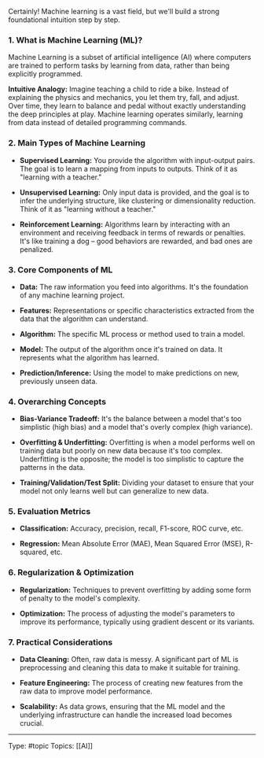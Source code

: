 Certainly! Machine learning is a vast field, but we'll build a strong foundational intuition step by step.

### 1. **What is Machine Learning (ML)?**
Machine Learning is a subset of artificial intelligence (AI) where computers are trained to perform tasks by learning from data, rather than being explicitly programmed.

**Intuitive Analogy:** Imagine teaching a child to ride a bike. Instead of explaining the physics and mechanics, you let them try, fall, and adjust. Over time, they learn to balance and pedal without exactly understanding the deep principles at play. Machine learning operates similarly, learning from data instead of detailed programming commands.

### 2. **Main Types of Machine Learning**

- **Supervised Learning:** You provide the algorithm with input-output pairs. The goal is to learn a mapping from inputs to outputs. Think of it as "learning with a teacher."
  
- **Unsupervised Learning:** Only input data is provided, and the goal is to infer the underlying structure, like clustering or dimensionality reduction. Think of it as "learning without a teacher."
  
- **Reinforcement Learning:** Algorithms learn by interacting with an environment and receiving feedback in terms of rewards or penalties. It's like training a dog – good behaviors are rewarded, and bad ones are penalized.

### 3. **Core Components of ML**

- **Data:** The raw information you feed into algorithms. It's the foundation of any machine learning project.
  
- **Features:** Representations or specific characteristics extracted from the data that the algorithm can understand.
  
- **Algorithm:** The specific ML process or method used to train a model.
  
- **Model:** The output of the algorithm once it's trained on data. It represents what the algorithm has learned.
  
- **Prediction/Inference:** Using the model to make predictions on new, previously unseen data.

### 4. **Overarching Concepts**

- **Bias-Variance Tradeoff:** It's the balance between a model that's too simplistic (high bias) and a model that's overly complex (high variance).
  
- **Overfitting & Underfitting:** Overfitting is when a model performs well on training data but poorly on new data because it's too complex. Underfitting is the opposite; the model is too simplistic to capture the patterns in the data.

- **Training/Validation/Test Split:** Dividing your dataset to ensure that your model not only learns well but can generalize to new data.

### 5. **Evaluation Metrics**

- **Classification:** Accuracy, precision, recall, F1-score, ROC curve, etc.
  
- **Regression:** Mean Absolute Error (MAE), Mean Squared Error (MSE), R-squared, etc.

### 6. **Regularization & Optimization**

- **Regularization:** Techniques to prevent overfitting by adding some form of penalty to the model's complexity.
  
- **Optimization:** The process of adjusting the model's parameters to improve its performance, typically using gradient descent or its variants.

### 7. **Practical Considerations**

- **Data Cleaning:** Often, raw data is messy. A significant part of ML is preprocessing and cleaning this data to make it suitable for training.
  
- **Feature Engineering:** The process of creating new features from the raw data to improve model performance.

- **Scalability:** As data grows, ensuring that the ML model and the underlying infrastructure can handle the increased load becomes crucial.

___
Type: #topic 
Topics: [[AI]]





